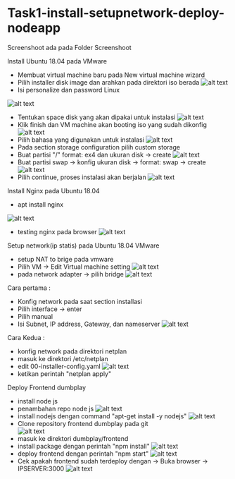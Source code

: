 # Task1-install-setupnetwork-deploy-nodeapp
Screenshoot ada pada Folder Screenshoot


Install Ubuntu 18.04 pada VMware
- Membuat virtual machine baru pada New virtual machine wizard
- Pilih installer disk image dan arahkan pada direktori iso berada
![alt text](https://github.com/azhari7/Task1-install-setupnetwork-deploy-nodeapp/blob/main/Screenshoot/Create%20VM/01create%20virtual%20machine.jpg)
- Isi personalize dan password Linux 

![alt text](https://github.com/azhari7/Task1-install-setupnetwork-deploy-nodeapp/blob/main/Screenshoot/Create%20VM/02-create%20virtual%20machine1.jpg)
- Tentukan space disk yang akan dipakai untuk instalasi
![alt text](https://github.com/azhari7/Task1-install-setupnetwork-deploy-nodeapp/blob/main/Screenshoot/Create%20VM/03-create%20virtual%20machine2%20-%20create%20capacity.jpg)
- Klik finish dan VM machine akan booting iso yang sudah dikonfig
![alt text](https://github.com/azhari7/Task1-install-setupnetwork-deploy-nodeapp/blob/main/Screenshoot/Create%20VM/04-create%20virtual%20machine3%20-%20finish.jpg)
- Pilih bahasa yang digunakan untuk instalasi
![alt text](https://github.com/azhari7/Task1-install-setupnetwork-deploy-nodeapp/blob/main/Screenshoot/Install%20Ubuntu%2018.04/01-install%20ubuntu%20-%20pilih%20bahasa.jpg)
- Pada section storage configuration pilih custom storage
- Buat partisi "/" format: ex4 dan ukuran disk -> create
![alt text](https://github.com/azhari7/Task1-install-setupnetwork-deploy-nodeapp/blob/main/Screenshoot/Install%20Ubuntu%2018.04/02-root%20partition.jpg)
- Buat partisi swap -> konfig ukuran disk -> format: swap -> create
![alt text](https://github.com/azhari7/Task1-install-setupnetwork-deploy-nodeapp/blob/main/Screenshoot/Install%20Ubuntu%2018.04/03-create%20partition%20swap.jpg)
- Pilih continue, proses instalasi akan berjalan
![alt text](https://github.com/azhari7/Task1-install-setupnetwork-deploy-nodeapp/blob/main/Screenshoot/Install%20Ubuntu%2018.04/04-process%20install.jpg)


Install Nginx pada Ubuntu 18.04
- apt install nginx

![alt text](https://github.com/azhari7/Task1-install-setupnetwork-deploy-nodeapp/blob/main/Screenshoot/Install%20Ubuntu%2018.04/05-install%20nginx.jpg)
- testing nginx pada browser
![alt text](https://github.com/azhari7/Task1-install-setupnetwork-deploy-nodeapp/blob/main/Screenshoot/Install%20Ubuntu%2018.04/06-nginx%20success.jpg)

Setup network(ip statis) pada Ubuntu 18.04 VMware

- setup NAT to brige pada vmware
- Pilih VM -> Edit Virtual machine setting
![alt text](https://github.com/azhari7/Task1-install-setupnetwork-deploy-nodeapp/blob/main/Screenshoot/Setup%20network/00-vmware%20bridge.jpg)
- pada network adapter -> pilih bridge
![alt text](https://github.com/azhari7/Task1-install-setupnetwork-deploy-nodeapp/blob/main/Screenshoot/Setup%20network/01-setup%20network%20static.jpg)


Cara pertama :
- Konfig network pada saat section installasi
- Pilih interface -> enter
- Pilih manual 
- Isi Subnet, IP address, Gateway, dan nameserver
![alt text](https://github.com/azhari7/Task1-install-setupnetwork-deploy-nodeapp/blob/main/Screenshoot/Setup%20network/01-setup%20network%20static.jpg)

Cara Kedua :
- konfig network pada direktori netplan
- masuk ke direktori /etc/netplan
- edit 00-installer-config.yaml
![alt text](https://github.com/azhari7/Task1-install-setupnetwork-deploy-nodeapp/blob/main/Screenshoot/Setup%20network/02-netplans.jpg)
- ketikan perintah "netplan apply"


Deploy Frontend dumbplay
- install node js 
- penambahan repo node js
![alt text](https://github.com/azhari7/Task1-install-setupnetwork-deploy-nodeapp/blob/main/Screenshoot/Deploy%20Frontend%20Dumbplay/01-penambahan%20repo%20node%20js%20v12.jpg)
- install nodejs dengan command "apt-get install -y nodejs"
![alt text](https://github.com/azhari7/Task1-install-setupnetwork-deploy-nodeapp/blob/main/Screenshoot/Deploy%20Frontend%20Dumbplay/02-install%20node%20js.jpg)
- Clone repository frontend dumbplay pada git  
![alt text](https://github.com/azhari7/Task1-install-setupnetwork-deploy-nodeapp/blob/main/Screenshoot/Deploy%20Frontend%20Dumbplay/03-clone%20app.jpg)
- masuk ke direktori dumbplay/frontend
- install package dengan perintah "npm install"
![alt text](https://github.com/azhari7/Task1-install-setupnetwork-deploy-nodeapp/blob/main/Screenshoot/Deploy%20Frontend%20Dumbplay/05-npm%20install.jpg)
- deploy frontend dengan perintah "npm start"
![alt text](https://github.com/azhari7/Task1-install-setupnetwork-deploy-nodeapp/blob/main/Screenshoot/Deploy%20Frontend%20Dumbplay/06-npm%20start.jpg)
- Cek apakah frontend sudah terdeploy dengan -> Buka browser -> IPSERVER:3000
![alt text](https://github.com/azhari7/Task1-install-setupnetwork-deploy-nodeapp/blob/main/Screenshoot/Deploy%20Frontend%20Dumbplay/07-deploy%20frontend%20berhasil.jpg)

